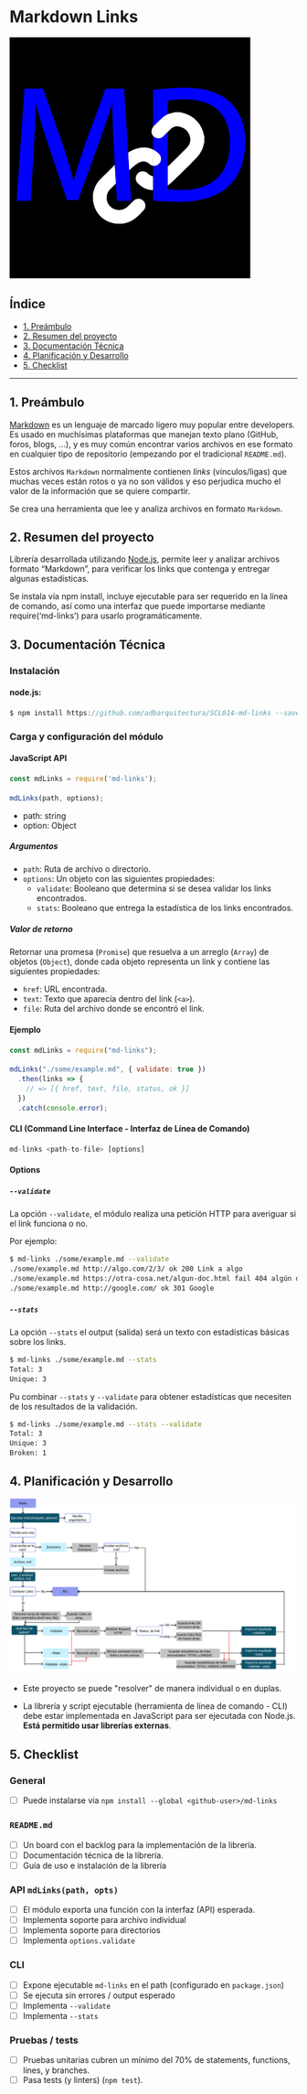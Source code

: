 # Markdown Links

![Flujo ](./assets/images/logo.jpg)

## Índice

* [1. Preámbulo](#1-preámbulo)
* [2. Resumen del proyecto](#2-resumen-del-proyecto)
* [3. Documentación Técnica](#3-documentación-Técnica)
* [4. Planificación y Desarrollo](#4-planificación-y-desarrollo)
* [5. Checklist](#5-checklist)

***

## 1. Preámbulo

[Markdown](https://es.wikipedia.org/wiki/Markdown) es un lenguaje de marcado
ligero muy popular entre developers. Es usado en muchísimas plataformas que
manejan texto plano (GitHub, foros, blogs, ...), y es muy común
encontrar varios archivos en ese formato en cualquier tipo de repositorio
(empezando por el tradicional `README.md`).

Estos archivos `Markdown` normalmente contienen _links_ (vínculos/ligas) que
muchas veces están rotos o ya no son válidos y eso perjudica mucho el valor de
la información que se quiere compartir.

Se crea una herramienta que lee y analiza archivos
en formato `Markdown`.

## 2. Resumen del proyecto

Librería desarrollada utilizando  [Node.js](https://nodejs.org/), permite leer y analizar archivos formato “Markdown”, para verificar los links que contenga y entregar algunas estadísticas. 

Se instala vía npm install, incluye ejecutable para ser requerido en la línea de comando, así  como una interfaz que puede importarse mediante require(‘md-links’) para usarlo programáticamente.


## 3. Documentación Técnica

### Instalación

#### node.js:
```js
$ npm install https://github.com/adbarquitectura/SCL014-md-links --save 
```

### Carga y configuración del módulo

#### JavaScript API
```js
const mdLinks = require('md-links');

mdLinks(path, options);
```
* path: string  
* option: Object

##### Argumentos

* `path`: Ruta de archivo o directorio.
* `options`: Un objeto con las siguientes propiedades:
  - `validate`: Booleano que determina si se desea validar los links
    encontrados.
  - `stats`: Booleano que entrega la estadística de los links
    encontrados.

##### Valor de retorno

Retornar una promesa (`Promise`) que resuelva a un arreglo
(`Array`) de objetos (`Object`), donde cada objeto representa un link y contiene
las siguientes propiedades:

* `href`: URL encontrada.
* `text`: Texto que aparecía dentro del link (`<a>`).
* `file`: Ruta del archivo donde se encontró el link.

#### Ejemplo

```js
const mdLinks = require("md-links");

mdLinks("./some/example.md", { validate: true })
  .then(links => {
    // => [{ href, text, file, status, ok }]
  })
  .catch(console.error);

```

#### CLI (Command Line Interface - Interfaz de Línea de Comando)

```js
md-links <path-to-file> [options]
```

#### Options

##### `--validate`

La opción `--validate`, el módulo realiza una petición HTTP para
averiguar si el link funciona o no. 

Por ejemplo:

```sh
$ md-links ./some/example.md --validate
./some/example.md http://algo.com/2/3/ ok 200 Link a algo
./some/example.md https://otra-cosa.net/algun-doc.html fail 404 algún doc
./some/example.md http://google.com/ ok 301 Google
```

##### `--stats`

La opción `--stats` el output (salida) será un texto con estadísticas
básicas sobre los links.

```sh
$ md-links ./some/example.md --stats
Total: 3
Unique: 3
```

Pu combinar `--stats` y `--validate` para obtener estadísticas que
necesiten de los resultados de la validación.

```sh
$ md-links ./some/example.md --stats --validate
Total: 3
Unique: 3
Broken: 1
```


## 4. Planificación y Desarrollo

![Flujo ](./assets/images/flujo.png)

* Este proyecto se puede "resolver" de manera individual o en duplas.

* La librería y script ejecutable (herramienta de línea de comando -
  CLI) debe estar implementada en JavaScript para ser ejecutada con
  Node.js. **Está permitido usar librerías externas**.

## 5. Checklist

### General

* [ ] Puede instalarse via `npm install --global <github-user>/md-links`

### `README.md`

* [ ] Un board con el backlog para la implementación de la librería.
* [ ] Documentación técnica de la librería.
* [ ] Guía de uso e instalación de la librería

### API `mdLinks(path, opts)`

* [ ] El módulo exporta una función con la interfaz (API) esperada.
* [ ] Implementa soporte para archivo individual
* [ ] Implementa soporte para directorios
* [ ] Implementa `options.validate`

### CLI

* [ ] Expone ejecutable `md-links` en el path (configurado en `package.json`)
* [ ] Se ejecuta sin errores / output esperado
* [ ] Implementa `--validate`
* [ ] Implementa `--stats`

### Pruebas / tests

* [ ] Pruebas unitarias cubren un mínimo del 70% de statements, functions,
  lines, y branches.
* [ ] Pasa tests (y linters) (`npm test`).
